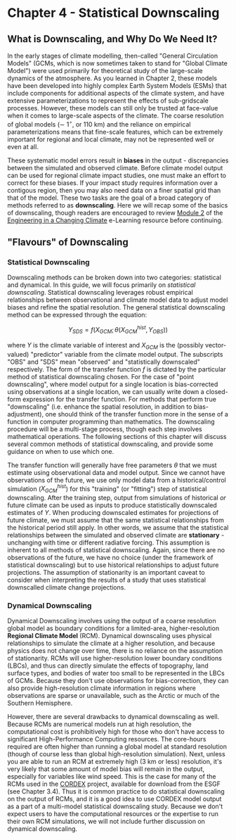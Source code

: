 # Chapter 4 - Statistical Downscaling

## What is Downscaling, and Why Do We Need It?
In the early stages of climate modelling, then-called "General Circulation Models" (GCMs, which is now sometimes taken to stand for "Global Climate Model") were used primarily for theoretical study of the large-scale dynamics of the atmosphere. As you learned in Chapter 2, these models have been developed into highly complex Earth System Models (ESMs) that include components for additional aspects of the climate system, and have extensive parameterizations to represent the effects of sub-gridscale processes. However, these models can still only be trusted at face-value when it comes to large-scale aspects of the climate. The coarse resolution of global models ($\sim$ 1$^{\circ}$, or 110 km) and the reliance on empirical parameterizations means that fine-scale features, which can be extremely important for regional and local climate, may not be represented well or even at all. 

These systematic model errors result in **biases** in the output - discrepancies between the simulated and observed climate. Before climate model output can be used for regional climate impact studies, one must make an effort to correct for these biases. If your impact study requires information over a contigous region, then you may also need data on a finer spatial grid than that of the model. These two tasks are the goal of a broad category of methods referred to as **downscaling**. Here we will recap some of the basics of downscaling, though readers are encouraged to review [Module 2](https://edtech.engineering.utoronto.ca/subproject/regional-downscaling) of the [Engineering in a Changing Climate](https://edtech.engineering.utoronto.ca/project/engineering-changing-climate) e-Learning resource before continuing.

## "Flavours" of Downscaling
### Statistical Downscaling
Downscaling methods can be broken down into two categories: statistical and dynamical. In this guide, we will focus primarily on *statistical downscaling*. Statistical downscaling leverages robust empirical relationships between observational and climate model data to adjust model biases and refine the spatial resolution. The general statistical downscaling method can be expressed through the equation:

$$Y_{SDS} = f(X_{GCM} ; \theta(X_{GCM}^{hist}, Y_{OBS}))$$

where $Y$ is the climate variable of interest and $X_{GCM}$ is the (possibly vector-valued) "predictor" variable from the climate model output. The subscripts "OBS" and "SDS" mean "observed" and "statistically downscaled" respectively. The form of the transfer function $f$ is dictated by the particular method of statistical downscaling chosen. For the case of "point downscaling", where model output for a single location is bias-corrected using observations at a single location, we can usually write down a closed-form expression for the transfer function. For methods that perform true "downscaling" (i.e. enhance the spatial resolution, in addition to bias-adjustment), one should think of the transfer function more in the sense of a function in computer programming than mathematics. The downscaling procedure will be a multi-stage process, though each step involves mathematical operations. The following sections of this chapter will discuss several common methods of statistical downscaling, and provide some guidance on when to use which one.

The transfer function will generally have free parameters $\theta$ that we must estimate using observational data and model output. Since we cannot have observations of the future, we use only model data from a historical/control simulation ($X_{GCM}^{hist}$) for this "training" (or "fitting") step of statistical downscaling. After the training step, output from simulations of historical *or* future climate can be used as inputs to produce statistically downscaled estimates of $Y$. When producing downscaled estimates for projections of future climate, we must assume that the same statistical relationships from the historical period still apply. In other words, we assume that the statistical relationships between the simulated and observed climate are **stationary** - unchanging with time or different radiative forcing. This assumption is inherent to all methods of statistical downscaling. Again, since there are no observations of the future, we have no choice (under the framework of statistical downscaling) but to use historical relationships to adjust future projections. The assumption of stationarity is an important caveat to consider when interpreting the results of a study that uses statistical downscalled climate change projections.


### Dynamical Downscaling
Dynamical Downscaling involves using the output of a coarse resolution global model as boundary conditions for a limited-area, higher-resolution **Regional Climate Model** (RCM). Dynamical downscaling uses physical relationships to simulate the climate at a higher resolution, and because physics does not change over time, there is no reliance on the assumption of stationarity. RCMs will use higher-resolution lower boundary conditions (LBCs), and thus can directly simulate the effects of topography, land surface types, and bodies of water too small to be represented in the LBCs of GCMs. Because they don't use observations for bias-correction, they can also provide high-resolution climate information in regions where observations are sparse or unavailable, such as the Arctic or much of the Southern Hemisphere.

However, there are several drawbacks to dynamical downscaling as well. Because RCMs are numerical models run at high resolution, the computational cost is prohibitively high for those who don't have access to significant High-Performance Computing resources. The core-hours required are often higher than running a global model at standard resolution (though of course less than global high-resolution simulation). Next, unless you are able to run an RCM at extremely high (3 km or less) resolution, it's very likely that some amount of model bias will remain in the output, especially for variables like wind speed. This is the case for many of the RCMs used in the [CORDEX](https://cordex.org/) project, available for download from the ESGF (see Chapter 3.4). Thus it is common practice to do statistical downscaling on the output of RCMs, and it is a good idea to use CORDEX model output as a part of a multi-model statistical downscaling study. Because we don't expect users to have the computational resources or the expertise to run their own RCM simulations, we will not include further discussion on dynamical downscaling.

